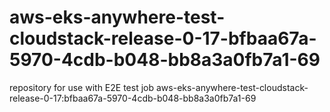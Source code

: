 # aws-eks-anywhere-test-cloudstack-release-0-17-bfbaa67a-5970-4cdb-b048-bb8a3a0fb7a1-69
repository for use with E2E test job aws-eks-anywhere-test-cloudstack-release-0-17:bfbaa67a-5970-4cdb-b048-bb8a3a0fb7a1-69
